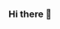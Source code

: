 ### Hi there 👋

<!--
**tainaraalmeida/tainaraalmeida** is a ✨ _special_ ✨ repository because its `README.md` (this file) appears on your GitHub profile.

[tainaraalmeida GitHub Stats](https://github-readme-stats.vercel.app/api?username=tainaraalmeida&show_icons=true)



- 🔭 I’m currently working on ...
- 🌱 I’m currently learning ...
- 👯 I’m looking to collaborate on ...
- 🤔 I’m looking for help with ...
- 💬 Ask me about ...
- 📫 How to reach me: ...
- 😄 Pronouns: ...
- ⚡ Fun fact: ...
-->
